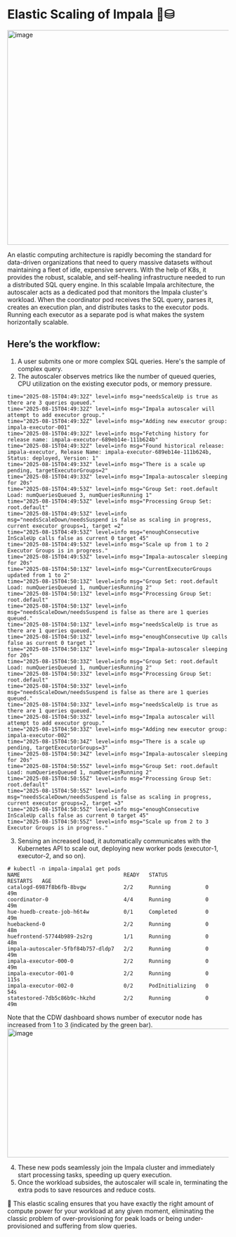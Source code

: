 # Elastic Scaling of Impala 💎⛁

<img width="600" height="488" alt="image" src="https://github.com/user-attachments/assets/740276af-d1a3-4eb7-8ca1-8a934d2978f3" />

An elastic computing architecture is rapidly becoming the standard for data-driven organizations that need to query massive datasets without maintaining a fleet of idle, expensive servers.
With the help of K8s, it provides the robust, scalable, and self-healing infrastructure needed to run a distributed SQL query engine. In this scalable Impala architecture, the autoscaler acts as a dedicated pod that monitors the Impala cluster's workload. When the coordinator pod receives the SQL query, parses it, creates an execution plan, and distributes tasks to the executor pods. Running each executor as a separate pod is what makes the system horizontally scalable.

## Here’s the workflow:

1. A user submits one or more complex SQL queries. Here's the sample of complex query.
2. The autoscaler observes metrics like the number of queued queries, CPU utilization on the existing executor pods, or memory pressure.

```
time="2025-08-15T04:49:32Z" level=info msg="needsScaleUp is true as there are 3 queries queued."
time="2025-08-15T04:49:32Z" level=info msg="Impala autoscaler will attempt to add executor group."
time="2025-08-15T04:49:32Z" level=info msg="Adding new executor group: impala-executor-001"
time="2025-08-15T04:49:32Z" level=info msg="Fetching history for release name: impala-executor-689eb14e-111b624b"
time="2025-08-15T04:49:32Z" level=info msg="Found historical release: impala-executor, Release Name: impala-executor-689eb14e-111b624b, Status: deployed, Version: 1"
time="2025-08-15T04:49:33Z" level=info msg="There is a scale up pending, targetExecutorGroups=2"
time="2025-08-15T04:49:33Z" level=info msg="Impala-autoscaler sleeping for 20s"
time="2025-08-15T04:49:53Z" level=info msg="Group Set: root.default Load: numQueriesQueued 3, numQueriesRunning 1"
time="2025-08-15T04:49:53Z" level=info msg="Processing Group Set: root.default"
time="2025-08-15T04:49:53Z" level=info msg="needsScaleDown/needsSuspend is false as scaling in progress, current executor groups=1, target =2"
time="2025-08-15T04:49:53Z" level=info msg="enoughConsecutive InScaleUp calls false as current 0 target 45"
time="2025-08-15T04:49:53Z" level=info msg="Scale up from 1 to 2 Executor Groups is in progress."
time="2025-08-15T04:49:53Z" level=info msg="Impala-autoscaler sleeping for 20s"
time="2025-08-15T04:50:13Z" level=info msg="CurrentExecutorGroups updated from 1 to 2"
time="2025-08-15T04:50:13Z" level=info msg="Group Set: root.default Load: numQueriesQueued 1, numQueriesRunning 2"
time="2025-08-15T04:50:13Z" level=info msg="Processing Group Set: root.default"
time="2025-08-15T04:50:13Z" level=info msg="needsScaleDown/needsSuspend is false as there are 1 queries queued."
time="2025-08-15T04:50:13Z" level=info msg="needsScaleUp is true as there are 1 queries queued."
time="2025-08-15T04:50:13Z" level=info msg="enoughConsecutive Up calls false as current 0 target 1"
time="2025-08-15T04:50:13Z" level=info msg="Impala-autoscaler sleeping for 20s"
time="2025-08-15T04:50:33Z" level=info msg="Group Set: root.default Load: numQueriesQueued 1, numQueriesRunning 2"
time="2025-08-15T04:50:33Z" level=info msg="Processing Group Set: root.default"
time="2025-08-15T04:50:33Z" level=info msg="needsScaleDown/needsSuspend is false as there are 1 queries queued."
time="2025-08-15T04:50:33Z" level=info msg="needsScaleUp is true as there are 1 queries queued."
time="2025-08-15T04:50:33Z" level=info msg="Impala autoscaler will attempt to add executor group."
time="2025-08-15T04:50:33Z" level=info msg="Adding new executor group: impala-executor-002"
time="2025-08-15T04:50:34Z" level=info msg="There is a scale up pending, targetExecutorGroups=3"
time="2025-08-15T04:50:34Z" level=info msg="Impala-autoscaler sleeping for 20s"
time="2025-08-15T04:50:55Z" level=info msg="Group Set: root.default Load: numQueriesQueued 1, numQueriesRunning 2"
time="2025-08-15T04:50:55Z" level=info msg="Processing Group Set: root.default"
time="2025-08-15T04:50:55Z" level=info msg="needsScaleDown/needsSuspend is false as scaling in progress, current executor groups=2, target =3"
time="2025-08-15T04:50:55Z" level=info msg="enoughConsecutive InScaleUp calls false as current 0 target 45"
time="2025-08-15T04:50:55Z" level=info msg="Scale up from 2 to 3 Executor Groups is in progress."
```
  
3. Sensing an increased load, it automatically communicates with the Kubernetes API to scale out, deploying new worker pods (executor-1, executor-2, and so on).

```
# kubectl -n impala-impala1 get pods
NAME                                 READY   STATUS            RESTARTS   AGE
catalogd-6987f8b6fb-8bvgw            2/2     Running           0          49m
coordinator-0                        4/4     Running           0          49m
hue-huedb-create-job-h6t4w           0/1     Completed         0          49m
huebackend-0                         2/2     Running           0          48m
huefrontend-57744b989-2s2rg          1/1     Running           0          48m
impala-autoscaler-5fbf84b757-dldp7   2/2     Running           0          49m
impala-executor-000-0                2/2     Running           0          49m
impala-executor-001-0                2/2     Running           0          115s
impala-executor-002-0                0/2     PodInitializing   0          54s
statestored-7db5c86b9c-hkzhd         2/2     Running           0          49m
```

Note that the CDW dashboard shows number of executor node has increased from 1 to 3 (indicated by the green bar).
<img width="800" height="293" alt="image" src="https://github.com/user-attachments/assets/90131568-1815-4816-976c-f7aac4d50451" />

4. These new pods seamlessly join the Impala cluster and immediately start processing tasks, speeding up query execution.
5. Once the workload subsides, the autoscaler will scale in, terminating the extra pods to save resources and reduce costs.

🚀 This elastic scaling ensures that you have exactly the right amount of compute power for your workload at any given moment, eliminating the classic problem of over-provisioning for peak loads or being under-provisioned and suffering from slow queries.







